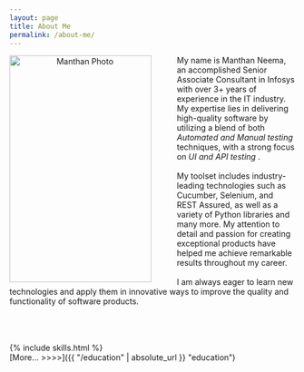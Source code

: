 ```yaml
---
layout: page
title: About Me
permalink: /about-me/
---
```

<p align="center">
  <img align="left" style="margin-right: 45px" src="{{ "/navigations/images/photo.jpeg" | relative_url }}"  width="250" height="400" alt="Manthan Photo" title="Manthan Neema">

My name is Manthan Neema, an accomplished Senior Associate Consultant in Infosys with over 3+ years of experience in the IT industry. 
My expertise lies in delivering high-quality software by utilizing a blend of both <i> Automated and Manual testing </i> techniques, 
with a strong focus on <i> UI and API testing </i>.
<br>
<br>
 My toolset includes industry-leading technologies such as Cucumber, Selenium, and REST Assured, as well as a variety of Python libraries and many more. My attention to detail and passion for creating exceptional products have helped me achieve remarkable results throughout my career.
<br>
<br>
 I am always eager to learn new technologies and apply them in innovative ways to improve the quality and functionality of software products.
<br>
<br>
</p>
<br>
<br>
{% include skills.html %}
<br>
[More... >>>>]({{ "/education" | absolute_url }} "education")


